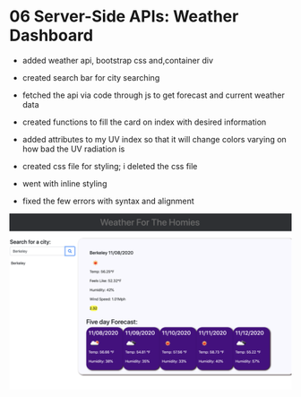# 06 Server-Side APIs: Weather Dashboard

* added weather api, bootstrap css and,container div

* created search bar for city searching

* fetched the api via code through js to get forecast and current weather data

* created functions to fill the card on index with desired information

* added attributes to my UV index so that it will change colors varying on how bad the UV radiation is

* created css file for styling; i deleted the css file

* went with inline styling

* fixed the few errors with syntax and alignment 

![Weather](./Assets/weather-dash.png)